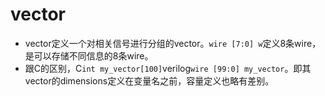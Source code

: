 # vector

- vector定义一个对相关信号进行分组的vector。`wire [7:0] w`定义8条wire，是可以存储不同信息的8条wire。
- 跟C的区别，C`int my_vector[100]`verilog`wire [99:0] my_vector`。即其vector的dimensions定义在变量名之前，容量定义也略有差别。


